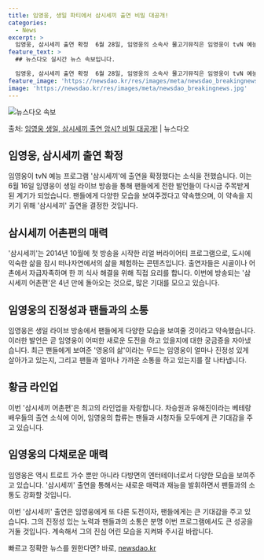 ```yaml
---
title: 임영웅, 생일 파티에서 삼시세끼 출연 비밀 대공개!
categories:
  - News
excerpt: >
  임영웅, 삼시세끼 출연 확정  6월 28일, 임영웅의 소속사 물고기뮤직은 임영웅이 tvN 예능 프로그램 '삼…
feature_text: >
  ## 뉴스다오 실시간 뉴스 속보입니다.

  임영웅, 삼시세끼 출연 확정  6월 28일, 임영웅의 소속사 물고기뮤직은 임영웅이 tvN 예능 프로그램 '삼…
feature_image: 'https://newsdao.kr/res/images/meta/newsdao_breakingnews.jpg'
image: 'https://newsdao.kr/res/images/meta/newsdao_breakingnews.jpg'
---
```


![뉴스다오 속보](https://newsdao.kr/res/images/meta/newsdao_breakingnews.jpg)

<p>출처: <a href="https://newsdao.kr/4620" rel="dofollow">임영웅 생일, 삼시세끼 출연 암시? 비밀 대공개!</a> | 뉴스다오</p>

<h2 data-ke-size="size26">임영웅, 삼시세끼 출연 확정</h2>
임영웅이 tvN 예능 프로그램 '삼시세끼'에 출연을 확정했다는 소식을 전했습니다. 이는 6월 16일 임영웅이 생일 라이브 방송을 통해 팬들에게 전한 발언들이 다시금 주목받게 된 계기가 되었습니다. 팬들에게 다양한 모습을 보여주겠다고 약속했으며, 이 약속을 지키기 위해 '삼시세끼' 출연을 결정한 것입니다.

<h2 data-ke-size="size26">삼시세끼 어촌편의 매력</h2>
'삼시세끼'는 2014년 10월에 첫 방송을 시작한 리얼 버라이어티 프로그램으로, 도시에 익숙한 삶을 잠시 떠나자연에서의 삶을 체험하는 콘텐츠입니다. 출연자들은 시골이나 어촌에서 자급자족하며 한 끼 식사 해결을 위해 직접 요리를 합니다. 이번에 방송되는 '삼시세끼 어촌편'은 4년 만에 돌아오는 것으로, 많은 기대를 모으고 있습니다.

<h2 data-ke-size="size26">임영웅의 진정성과 팬들과의 소통</h2>
임영웅은 생일 라이브 방송에서 팬들에게 다양한 모습을 보여줄 것이라고 약속했습니다. 이러한 발언은 곧 임영웅이 어떠한 새로운 도전을 하고 있을지에 대한 궁금증을 자아냈습니다. 최근 팬들에게 보여준 '영웅의 삶'이라는 무드는 임영웅이 얼마나 진정성 있게 살아가고 있는지, 그리고 팬들과 얼마나 가까운 소통을 하고 있는지를 잘 나타냅니다.

<h2 data-ke-size="size26">황금 라인업</h2>
이번 '삼시세끼 어촌편'은 최고의 라인업을 자랑합니다. 차승원과 유해진이라는 베테랑 배우들의 출연 소식에 이어, 임영웅의 합류는 팬들과 시청자들 모두에게 큰 기대감을 주고 있습니다.

<h2 data-ke-size="size26">임영웅의 다채로운 매력</h2>
임영웅은 역시 트로트 가수 뿐만 아니라 다방면의 엔터테이너로서 다양한 모습을 보여주고 있습니다. '삼시세끼' 출연을 통해서는 새로운 매력과 재능을 발휘하면서 팬들과의 소통도 강화할 것입니다.

이번 '삼시세끼' 출연은 임영웅에게 또 다른 도전이자, 팬들에게는 큰 기대감을 주고 있습니다. 그의 진정성 있는 노력과 팬들과의 소통은 분명 이번 프로그램에서도 큰 성공을 거둘 것입니다. 계속해서 그의 진심 어린 모습을 지켜봐 주시길 바랍니다. 

빠르고 정확한 뉴스를 원한다면? 바로, <a href="https://newsdao.kr" rel="dofollow">newsdao.kr</a>


